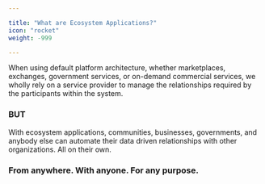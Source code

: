 ```yaml
---

title: "What are Ecosystem Applications?"
icon: "rocket"
weight: -999

---
```


When using default platform architecture, whether marketplaces, exchanges, government services, or on-demand commercial services, we wholly rely on a service provider to manage the relationships required by the participants within the system.

### **BUT**

With ecosystem applications, communities, businesses, governments, and anybody else can automate their data driven relationships with other organizations. All on their own.

### From anywhere. With anyone. For any purpose.